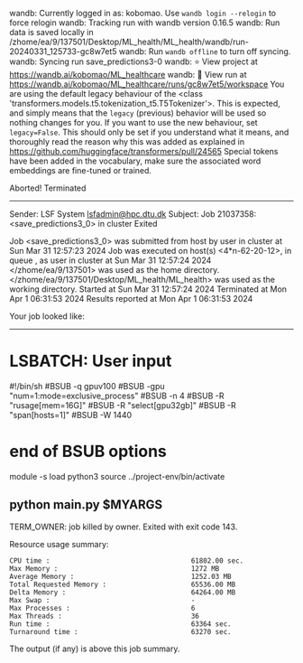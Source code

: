 wandb: Currently logged in as: kobomao. Use `wandb login --relogin` to force relogin
wandb: Tracking run with wandb version 0.16.5
wandb: Run data is saved locally in /zhome/ea/9/137501/Desktop/ML_health/ML_health/wandb/run-20240331_125733-gc8w7et5
wandb: Run `wandb offline` to turn off syncing.
wandb: Syncing run save_predictions3-0
wandb: ⭐️ View project at https://wandb.ai/kobomao/ML_healthcare
wandb: 🚀 View run at https://wandb.ai/kobomao/ML_healthcare/runs/gc8w7et5/workspace
You are using the default legacy behaviour of the <class 'transformers.models.t5.tokenization_t5.T5Tokenizer'>. This is expected, and simply means that the `legacy` (previous) behavior will be used so nothing changes for you. If you want to use the new behaviour, set `legacy=False`. This should only be set if you understand what it means, and thoroughly read the reason why this was added as explained in https://github.com/huggingface/transformers/pull/24565
Special tokens have been added in the vocabulary, make sure the associated word embeddings are fine-tuned or trained.

Aborted!
Terminated

------------------------------------------------------------
Sender: LSF System <lsfadmin@hpc.dtu.dk>
Subject: Job 21037358: <save_predictions3_0> in cluster <dcc> Exited

Job <save_predictions3_0> was submitted from host <n-62-30-8> by user <s183914> in cluster <dcc> at Sun Mar 31 12:57:23 2024
Job was executed on host(s) <4*n-62-20-12>, in queue <gpuv100>, as user <s183914> in cluster <dcc> at Sun Mar 31 12:57:24 2024
</zhome/ea/9/137501> was used as the home directory.
</zhome/ea/9/137501/Desktop/ML_health/ML_health> was used as the working directory.
Started at Sun Mar 31 12:57:24 2024
Terminated at Mon Apr  1 06:31:53 2024
Results reported at Mon Apr  1 06:31:53 2024

Your job looked like:

------------------------------------------------------------
# LSBATCH: User input
#!/bin/sh
#BSUB -q gpuv100
#BSUB -gpu "num=1:mode=exclusive_process"
#BSUB -n 4
#BSUB -R "rusage[mem=16G]"
#BSUB -R "select[gpu32gb]"
#BSUB -R "span[hosts=1]"
#BSUB -W 1440
# end of BSUB options
module -s load python3
source ../project-env/bin/activate

python main.py $MYARGS
------------------------------------------------------------

TERM_OWNER: job killed by owner.
Exited with exit code 143.

Resource usage summary:

    CPU time :                                   61802.00 sec.
    Max Memory :                                 1272 MB
    Average Memory :                             1252.03 MB
    Total Requested Memory :                     65536.00 MB
    Delta Memory :                               64264.00 MB
    Max Swap :                                   -
    Max Processes :                              6
    Max Threads :                                36
    Run time :                                   63364 sec.
    Turnaround time :                            63270 sec.

The output (if any) is above this job summary.

